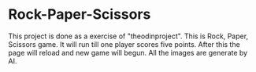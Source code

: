 # Rock-Paper-Scissors
This project is done as a exercise of "theodinproject".
This is Rock, Paper, Scissors game. It will run till one player scores five points. After this the page will reload and new game will begun.
All the images are generate by AI. 
